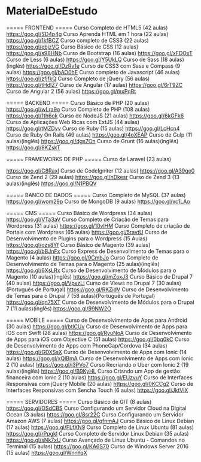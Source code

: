 # MaterialDeEstudo

===== FRONTEND =====
Curso Completo de HTML5 (42 aulas)
https://goo.gl/SD4p4g
Curso Aprenda HTML em 1 hora (22 aulas)
https://goo.gl/1kfBCZ
Curso completo de CSS3 (22 aulas)
https://goo.gl/ebjzVG
Curso Básico de CSS (12 aulas)
https://goo.gl/s98HNb
Curso de Bootstrap (16 aulas)
https://goo.gl/xFDOxT
Curso de Less (6 aulas)
https://goo.gl/Y5UkLQ
Curso de Sass (18 aulas)(inglês)
https://goo.gl/DzRv1e
Curso de CSS3 com Sass e Compass (9 aulas)
https://goo.gl/bAO0hE
Curso completo de Javascript (46 aulas)
https://goo.gl/zfjfkQ
Curso Completo de jQuery (56 aulas)
https://goo.gl/tHdIZ7
Curso de Angular (17 aulas)
https://goo.gl/6rT9ZC
Curso de Angular 2 (56 aulas)
https://goo.gl/mxPqRt

===== BACKEND =====
Curso Básico de PHP (20 aulas)
https://goo.gl/wLra9o
Curso Completo de PHP (108 aulas)
https://goo.gl/1th6ok
Curso de NodeJS (21 aulas)
https://goo.gl/6kGFk6
Curso de Aplicações Web Ricas com ExtJS (44 aulas)
https://goo.gl/tMZDvv
Curso de Ruby (15 aulas)
https://goo.gl/LcHcn4
Curso de Ruby On Rails (49 aulas)
https://goo.gl/4oXEAP
Curso de Gulp (11 aulas)(inglês)
https://goo.gl/dgs7On
Curso de Grunt (16 aulas)(inglês)
https://goo.gl/8KZskT

===== FRAMEWORKS DE PHP =====
Curso de Laravel (23 aulas)

https://goo.gl/C8RaxI
Curso de CodeIgniter (12 aulas)
https://goo.gl/A39ge0
Curso de Zend 2 (29 aulas)
https://goo.gl/nDkesr
Curso de Zend 3 (13 aulas)(inglês)
https://goo.gl/N1PBQV

===== BANCO DE DADOS =====
Curso Completo de MySQL (37 aulas)
https://goo.gl/wom29p
Curso de MongoDB (9 aulas)
https://goo.gl/xc1LAo

===== CMS =====
Curso Básico de Wordpress (34 aulas)
https://goo.gl/VTa3aV
Curso Completo de Criação de Temas para Wordpress (31 aulas)
https://goo.gl/10vlHM
Curso Completo de criação de Portais com Wordpress (65 aulas)
https://goo.gl/5ravtU
Curso de Desenvolvimento de Plugins para o Wordpress (15 Aulas)
https://goo.gl/ozs8Yf
Curso Básico de Magento (39 aulas)
https://goo.gl/bBJnFx
Curso Express de Desenvolimento de Temas para o Magento (4 aulas)
https://goo.gl/9CmbJo
Curso Completo de Desenvolvimento de Temas para o Magento (25 aulas)(inglês)
https://goo.gl/6XsLRx
Curso de Desenvolvimento de Módulos para o Magento (10 aulas)(inglês)
https://goo.gl/mZoxJ3
Curso Básico de Drupal 7 (40 aulas)
https://goo.gl/VpxzLl
Curso de Views no Drupal 7 (30 aulas)(Português de Portugal)
https://goo.gl/RKZidV
Curso de Desenvolvimento de Temas para o Drupal 7 (58 aulas)(Português de Portugal)
https://goo.gl/qn75XT
Curso de Desenvolvimento de Módulos para o Drupal 7 (11 aulas)(inglês)
https://goo.gl/99NW2O

===== MOBILE =====
Curso de Desenvolvimento de Apps para Android (30 aulas)
https://goo.gl/btlCUv
Curso de Desenvolvimento de Apps para iOS com Swift (28 aulas)
https://goo.gl/RyuNoA
Curso de Desenvolvimento de Apps para iOS com Objective C (51 aulas)
https://goo.gl/0bq0kC
Curso de Desenvolvimento de Apps com PhoneGap/Cordova (34 aulas)
https://goo.gl/GDXSsX
Curso de Desenvolvimento de Apps com Ionic (14 aulas)
https://goo.gl/xQlBmA
Curso de Desenvolvimento de Apps com Ionic 2 (10 aulas)
https://goo.gl/i3PVo7
Curso Recriando o Uber com Ionic 2 (19 aulas)(inglês)
https://goo.gl/B9KyHL
Curso Criando um App de gestão financeira com Ionic 2 (10 aulas)
https://goo.gl/EUzvuY
Curso de Interfaces Responsivas com jQuery Mobile (20 aulas)
https://goo.gl/0KCCg2
Curso de Interfaces Responsivas com Sencha Touch (6 aulas)
https://goo.gl/JktVlX

===== SERVIDORES =====
Curso Básico de GIT (8 aulas)
https://goo.gl/OSdCBS
Curso Configurando um Servidor Cloud na Digital Ocean (3 aulas)
https://goo.gl/8sr22C
Curso Configurando um Servidor Amazon AWS (7 aulas)
https://goo.gl/qfnmAJ
Curso Básico de Linux Debian (17 aulas)
https://goo.gl/FLfXN9
Curso Completo de Linux Ubuntu (81 aulas)
https://goo.gl/rPpgkl
Curso Completo de Servidor Linux Debian (35 aulas)
https://goo.gl/sNk7xU
Curso Avançado de Linux Ubuntu - Comandos no Terminal (15 aulas)
https://goo.gl/KA6S70
Curso de Windows Server 2016 (15 aulas)
https://goo.gl/WnnYqX
